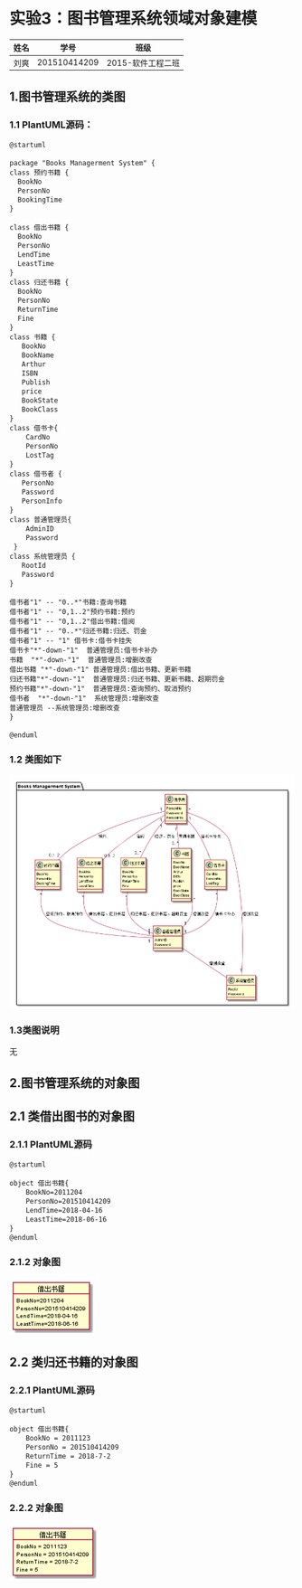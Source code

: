 # 实验3：图书管理系统领域对象建模

|  姓名  |      学号      |     班级      |
| :--: | :----------: | :---------: |
|  刘爽  | 201510414209 | 2015-软件工程二班 |

## 1.图书管理系统的类图

### 1.1 PlantUML源码：

```
@startuml

package "Books Managerment System" {
class 预约书籍 {
  BookNo
  PersonNo
  BookingTime
}

class 借出书籍 {
  BookNo
  PersonNo
  LendTime
  LeastTime
}
class 归还书籍 {
  BookNo
  PersonNo
  ReturnTime
  Fine
}
class 书籍 {
   BookNo
   BookName
   Arthur
   ISBN
   Publish
   price
   BookState
   BookClass
}
class 借书卡{
    CardNo
    PersonNo
    LostTag
}
class 借书者 {
   PersonNo
   Password
   PersonInfo
}
class 普通管理员{
    AdminID
    Password
 }
class 系统管理员 {
   RootId
   Password
}

借书者"1" -- "0..*"书籍:查询书籍
借书者"1" -- "0,1..2"预约书籍:预约
借书者"1" -- "0,1..2"借出书籍:借阅
借书者"1" -- "0..*"归还书籍:归还、罚金
借书者"1" -- "1" 借书卡:借书卡挂失
借书卡"*"-down-"1"  普通管理员:借书卡补办
书籍  "*"-down-"1"  普通管理员:增删改查
借出书籍 "*"-down-"1" 普通管理员:借出书籍、更新书籍
归还书籍"*"-down-"1"  普通管理员:归还书籍、更新书籍、超期罚金
预约书籍"*"-down-"1"  普通管理员:查询预约、取消预约
借书者  "*"-down-"1"  系统管理员:增删改查
普通管理员 --系统管理员:增删改查
}

@enduml
```

### 1.2 类图如下

![](./BKS.png)

### 1.3类图说明

无

## 2.图书管理系统的对象图

## 2.1 类借出图书的对象图

### 2.1.1 PlantUML源码

```
@startuml

object 借出书籍{
    BookNo=2011204
    PersonNo=201510414209
    LendTime=2018-04-16
    LeastTime=2018-06-16
}
@enduml
```

### 2.1.2 对象图

![](./LendObj.png)

## 2.2 类归还书籍的对象图

### 2.2.1 PlantUML源码

```
@startuml

object 借出书籍{
    BookNo = 2011123
    PersonNo = 201510414209
    ReturnTime = 2018-7-2
    Fine = 5
}
@enduml
```

### 2.2.2 对象图



![](./ReturnObj.png)


